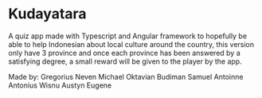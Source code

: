 # Kudayatara

A quiz app made with Typescript and Angular framework to hopefully be able to help Indonesian about local culture around the country, this version only have 3 province and once each province has been answered by a satisfying degree, a small reward will be given to the player by the app.

Made by:
Gregorius Neven
Michael Oktavian Budiman
Samuel Antoinne
Antonius Wisnu
Austyn Eugene
